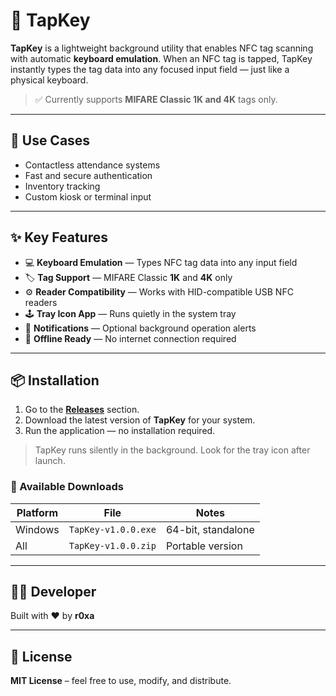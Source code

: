 # 🚀 TapKey

**TapKey** is a lightweight background utility that enables NFC tag scanning with automatic **keyboard emulation**. When an NFC tag is tapped, TapKey instantly types the tag data into any focused input field — just like a physical keyboard.

> ✅ Currently supports **MIFARE Classic 1K and 4K** tags only.

---

## 🔑 Use Cases

- Contactless attendance systems  
- Fast and secure authentication  
- Inventory tracking  
- Custom kiosk or terminal input  

---

## ✨ Key Features

- 💻 **Keyboard Emulation** — Types NFC tag data into any input field  
- 🏷️ **Tag Support** — MIFARE Classic **1K** and **4K** only  
- ⚙️ **Reader Compatibility** — Works with HID-compatible USB NFC readers  
- 🕹️ **Tray Icon App** — Runs quietly in the system tray  
- 🔔 **Notifications** — Optional background operation alerts  
- 🔐 **Offline Ready** — No internet connection required  

---

## 📦 Installation

1. Go to the [**Releases**](https://github.com/yourusername/tapkey/releases) section.  
2. Download the latest version of **TapKey** for your system.  
3. Run the application — no installation required.  

> TapKey runs silently in the background. Look for the tray icon after launch.

### 📁 Available Downloads

| Platform | File | Notes |
|----------|------|-------|
| Windows | `TapKey-v1.0.0.exe` | 64-bit, standalone |
| All      | `TapKey-v1.0.0.zip` | Portable version |

---

## 👨‍💻 Developer

Built with ❤️ by **r0xa**

---

## 📜 License

**MIT License** – feel free to use, modify, and distribute.
